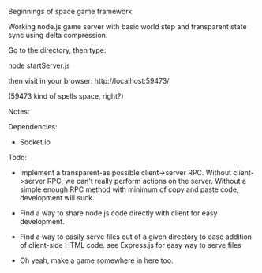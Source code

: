 Beginnings of space game framework

Working node.js game server with basic world step and transparent state sync using delta compression.

Go to the directory, then type:

node startServer.js

then visit in your browser: http://localhost:59473/

(59473 kind of spells space, right?)

Notes:

Dependencies:

  - Socket.io


Todo:

  - Implement a transparent-as possible client->server RPC. Without client->server RPC, we can't really perform actions on the server. Without a simple enough RPC method with minimum of copy and paste code, development will suck.

  - Find a way to share node.js code directly with client for easy development.

  - Find a way to easily serve files out of a given directory to ease addition of client-side HTML code. see Express.js for easy way to serve files

  - Oh yeah, make a game somewhere in here too.